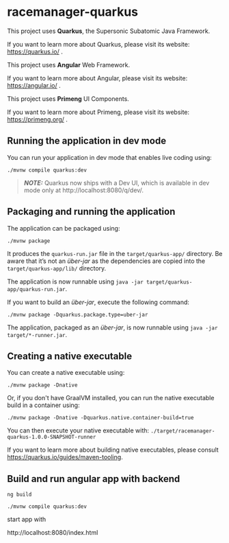 # racemanager-quarkus

This project uses **Quarkus**, the Supersonic Subatomic Java Framework.

If you want to learn more about Quarkus, please visit its website: https://quarkus.io/ .

This project uses **Angular** Web Framework.

If you want to learn more about Angular, please visit its website: https://angular.io/ .

This project uses **Primeng** UI Components.

If you want to learn more about Primeng, please visit its website: https://primeng.org/ .

## Running the application in dev mode

You can run your application in dev mode that enables live coding using:
```shell script
./mvnw compile quarkus:dev
```

> **_NOTE:_**  Quarkus now ships with a Dev UI, which is available in dev mode only at http://localhost:8080/q/dev/.

## Packaging and running the application

The application can be packaged using:
```shell script
./mvnw package
```
It produces the `quarkus-run.jar` file in the `target/quarkus-app/` directory.
Be aware that it’s not an _über-jar_ as the dependencies are copied into the `target/quarkus-app/lib/` directory.

The application is now runnable using `java -jar target/quarkus-app/quarkus-run.jar`.

If you want to build an _über-jar_, execute the following command:
```shell script
./mvnw package -Dquarkus.package.type=uber-jar
```

The application, packaged as an _über-jar_, is now runnable using `java -jar target/*-runner.jar`.

## Creating a native executable

You can create a native executable using: 
```shell script
./mvnw package -Dnative
```

Or, if you don't have GraalVM installed, you can run the native executable build in a container using: 
```shell script
./mvnw package -Dnative -Dquarkus.native.container-build=true
```

You can then execute your native executable with: `./target/racemanager-quarkus-1.0.0-SNAPSHOT-runner`

If you want to learn more about building native executables, please consult https://quarkus.io/guides/maven-tooling.


## Build and run angular app with backend

```shell script
ng build
```

```shell script
./mvnw compile quarkus:dev
```

start app with

http://localhost:8080/index.html